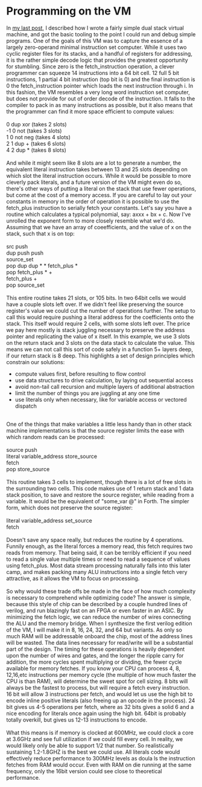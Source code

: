 Programming on the VM
=====================

In <a href="http://blog.dloh.org/From-Blank-Slate-to-VM-in-8-hours-from-New-York-to-Buffalo">my last post</a>, I described how I wrote a fairly simple dual stack virtual machine, and got the basic tooling to the point I could run and debug simple programs.  One of the goals of this VM was to capture the essence of a largely zero-operand minimal instruction set computer.  While it uses two cyclic register files for its stacks, and a handful of registers for addressing, it is the rather simple decode logic that provides the greatest opportunity for stumbling. Since zero is the fetch_instruction operation, a clever programmer can squeeze 14 instructions into a 64 bit cell. 12 full 5 bit instructions, 1 partial 4 bit instruction (top bit is 0) and the final instruction is 0 the fetch_instruction pointer which loads the next instruction through i.  In this fashion, the VM resembles a very long word instruction set computer,  but does not provide for out of order decode of the instruction. It falls to the compiler to pack in as many instructions as possible, but it also means that the programmer can find it more space efficient to compute values:<br><br>  0     dup xor         (takes 2 slots)<br>  -1    0 not             (takes 3 slots)<br>  1     0 not neg      (takes 4 slots)<br>  2     1 dup +         (takes 6 slots)<br>  4     2 dup *          (takes 8 slots)<br><br>And while it might seem like 8 slots are a lot to generate a number, the equivalent literal instruction takes between 13 and 25 slots depending on which slot the literal instruction occurs. While it would be possible to more cleverly pack literals, and a future version of the VM might even do so, there&#39;s other ways of putting a literal on the stack that use fewer operations, but come at the cost of a memory access.  If you are careful to lay out your constants in memory in the order of operation it is possible to use the fetch_plus instruction to serially fetch your constants. Let&#39;s say you have a routine which calculates a typical polynomial, say: axxx + bx + c.  Now I&#39;ve unrolled the exponent form to more closely resemble what we&#39;d do. Assuming that we have an array of coeefficients, and the value of x on the stack, such that x is on top:<br><br>  src push <br>  dup push push <br>  source_set <br>  pop dup dup * * fetch_plus *<br>  pop fetch_plus * +<br>  fetch_plus +<br>  pop source_set<br><br>This entire routine takes 21 slots, or 105 bits. In two 64bit cells we would have a couple slots left over. If we didn&#39;t feel like preserving the source register&#39;s value we could cut the number of operations further. The setup to call this would require pushing a literal address for the coefficients onto the stack.  This itself would require 2 cells, with some slots left over.  The price we pay here mostly is stack juggling necessary to preserve the address pointer and replicating the value of x itself.   In this example, we use 3 slots on the return stack and 3 slots on the data stack to calculate the value. This means we can not call this sort of code safely in a function 5+ layers deep, if our return stack is 8 deep.  This highlights a set of design principles which constrain our solutions:<ul><li>compute values first, before resulting to flow control</li><li>use data structures to drive calculation, by laying out sequential access</li><li>avoid non-tail call recursion and multiple layers of additional abstraction</li><li>limit the number of things you are juggling at any one time</li><li>use literals only when necessary, like for variable access or vectored dispatch</li></ul><br>One of the things that make variables a little less handy than in other stack machine implementations is that the source register limits the ease with which random reads can be processed:<br><br>  source push<br>  literal variable_address store_source<br>  fetch<br>  pop store_source<br><br>This routine takes 3 cells to implement, though there is a lot of free slots in the surrounding two cells. This code makes use of 1 return stack and 1 data stack position, to save and restore the source register, while reading from a variable. It would be the equivalent of "some_var @" in Forth.  The simpler form, which does not preserve the source register:<br><br>  literal variable_address  set_source<br>  fetch<br><br>Doesn&#39;t save any space really, but reduces the routine by 4 operations. Funnily enough, as the literal forces a memory read, this fetch requires two reads from memory.  That being said, it can be terribly efficient if you need to read a single value multiple times or need to read a sequence of values using fetch_plus. Most data stream processing naturally falls into this later camp, and makes packing many ALU instructions into a single fetch very attractive, as it allows the VM to focus on processing. <br><br>So why would these trade offs be made in the face of how much complexity is necessary to comprehend while optimizing code?  The answer is simple, because this style of chip can be described by a couple hundred lines of verilog, and run blazingly fast on an FPGA or even faster in an ASIC.  By minimizing the fetch logic, we can reduce the number of wires connecting the ALU and the memory bridge. When I synthesize the first verilog edition of the VM, I will make it in 8, 16, 24, 32, and 64 but variants. As only so much RAM will be addressable onboard the chip, most of the address lines will be wasted. The data lines necessary for read/write will be a substantial part of the design. The timing for these operations is heavily dependent upon the number of wires and gates, and the longer the ripple carry for addition, the more cycles spent multiplying or dividing, the fewer cycle available for memory fetches. If you know your CPU can process 4, 8, 12,16,etc instructions per memory cycle (the multiple of how much faster the CPU is than RAM), will determine the sweet spot for cell sizing. 8 bits will always be the fastest to process, but will require a fetch every instruction.  16 bit will allow 3 instructions per fetch, and would let us use the high bit to encode inline positive literals (also freeing up an opcode in the process). 24 bit gives us 4-5 operations per fetch, where as 32 bits gives a solid 6 and a nice encoding for literals once again using the high bit.   64bit is probably totally overkill, but gives us 12-13 instructions to encode. <br><br>What this means is if memory is clocked at 600MHz, we could clock a core at 3.6GHz and see full utilization if we could fill every cell. In reality, we would likely only be able to support 1/2 that number. So realistically sustaining 1.2-1.8GHZ is the best we could use. All literals code would effectively reduce performance to 300MHz levels as doula ls the instruction fetches from RAM would occur. Even with RAM on die running at the same frequency, only the 16bit version could see close to theoretical performance. <br>   <br>